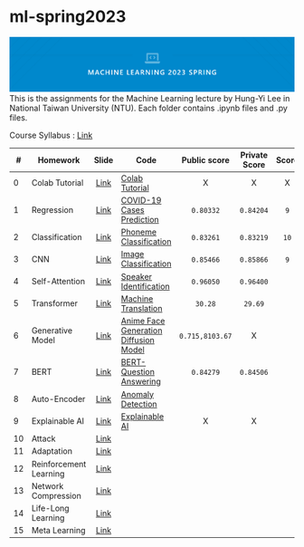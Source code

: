 # ml-spring2023
![cover](mlcover.png)
This is the assignments for the Machine Learning lecture by Hung-Yi Lee in National Taiwan University (NTU). Each folder contains .ipynb files and .py files.

Course Syllabus : [Link](https://speech.ee.ntu.edu.tw/~hylee/ml/2023-spring.php)

|#|Homework|Slide|Code|Public score|Private Score|Score|
|-|-|:-:|-|:-:|:-:|:-:|
|0|Colab Tutorial|[Link](HW0/Colab_Tutorial.pdf)|[Colab Tutorial](HW0/Colab_Tutorial.ipynb)|X|X|X|
|1|Regression|[Link](HW1/HW01.pdf)|[COVID-19 Cases Prediction](HW1/hw1.ipynb)|`0.80332`|`0.84204`|`9`|
|2|Classification|[Link](HW2/HW02.pdf)|[Phoneme Classification](HW2/hw2.ipynb)|`0.83261`|`0.83219`|`10`|
|3|CNN|[Link](HW3/HW03.pdf)|[Image Classification](HW3/hw3.ipynb)|`0.85466`|`0.85866`|`9`|
|4|Self-Attention|[Link](HW4/HW04.pdf)|[Speaker Identification](HW4/hw4.ipynb)|`0.96050`|`0.96400`||
|5|Transformer|[Link](HW5/HW05.pdf)|[Machine Translation](HW5/hw5.ipynb)|`30.28`|`29.69`||
|6|Generative Model|[Link](HW6/HW06.pdf)|[Anime Face Generation Diffusion Model](HW6/hw6.ipynb)|`0.715,8103.67`|X||
|7|BERT|[Link](HW7/HW07.pdf)|[BERT-Question Answering](HW7/hw7_1.ipynb)|`0.84279`|`0.84506`||
|8|Auto-Encoder|[Link](HW8/HW08.pdf)|[Anomaly Detection](HW8/hw8.ipynb)||||
|9|Explainable AI|[Link](HW9/HW09.pdf)|[Explainable AI](HW9/hw9.ipynb)|X|X||
|10|Attack|[Link](HW10/HW10.pdf)|||||
|11|Adaptation|[Link](HW11/HW11.pdf)|||||
|12|Reinforcement Learning|[Link](HW12/HW12.pdf)|||||
|13|Network Compression|[Link](HW13/HW13.pdf)|||||
|14|Life-Long Learning|[Link](HW14/HW14.pdf)|||||
|15|Meta Learning|[Link](HW15/HW15.pdf)|||||
